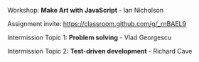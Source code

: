 Workshop: **Make Art with JavaScript** - Ian Nicholson

Assignment invite: https://classroom.github.com/g/_rnBAEL9

Intermission Topic 1: **Problem solving** - Vlad Georgescu

Intermission Topic 2: **Test-driven development** - Richard Cave
